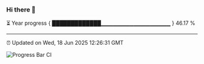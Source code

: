 ### Hi there 👋

⏳ Year progress { █████████████▁▁▁▁▁▁▁▁▁▁▁▁▁▁▁▁▁ } 46.17 %

---

⏰ Updated on Wed, 18 Jun 2025 12:26:31 GMT

![Progress Bar CI](https://github.com/code-lakshay/GitHub-Actions-Demo/workflows/Progress%20Bar%20CI/badge.svg)
